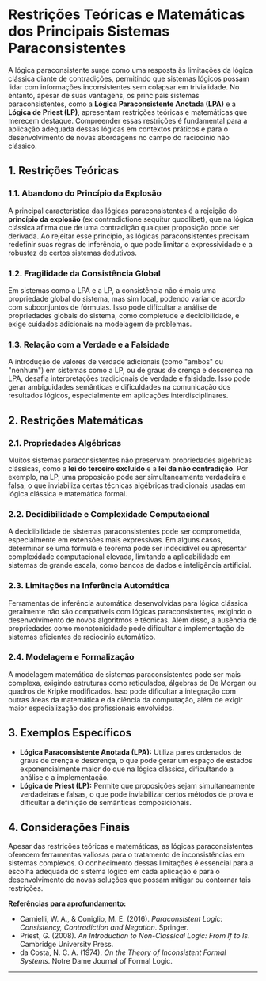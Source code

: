 
# Restrições Teóricas e Matemáticas dos Principais Sistemas Paraconsistentes

A lógica paraconsistente surge como uma resposta às limitações da lógica clássica diante de contradições, permitindo que sistemas lógicos possam lidar com informações inconsistentes sem colapsar em trivialidade. No entanto, apesar de suas vantagens, os principais sistemas paraconsistentes, como a **Lógica Paraconsistente Anotada (LPA)** e a **Lógica de Priest (LP)**, apresentam restrições teóricas e matemáticas que merecem destaque. Compreender essas restrições é fundamental para a aplicação adequada dessas lógicas em contextos práticos e para o desenvolvimento de novas abordagens no campo do raciocínio não clássico.

## 1. Restrições Teóricas

### 1.1. Abandono do Princípio da Explosão

A principal característica das lógicas paraconsistentes é a rejeição do **princípio da explosão** (ex contradictione sequitur quodlibet), que na lógica clássica afirma que de uma contradição qualquer proposição pode ser derivada. Ao rejeitar esse princípio, as lógicas paraconsistentes precisam redefinir suas regras de inferência, o que pode limitar a expressividade e a robustez de certos sistemas dedutivos.

### 1.2. Fragilidade da Consistência Global

Em sistemas como a LPA e a LP, a consistência não é mais uma propriedade global do sistema, mas sim local, podendo variar de acordo com subconjuntos de fórmulas. Isso pode dificultar a análise de propriedades globais do sistema, como completude e decidibilidade, e exige cuidados adicionais na modelagem de problemas.

### 1.3. Relação com a Verdade e a Falsidade

A introdução de valores de verdade adicionais (como "ambos" ou "nenhum") em sistemas como a LP, ou de graus de crença e descrença na LPA, desafia interpretações tradicionais de verdade e falsidade. Isso pode gerar ambiguidades semânticas e dificuldades na comunicação dos resultados lógicos, especialmente em aplicações interdisciplinares.

## 2. Restrições Matemáticas

### 2.1. Propriedades Algébricas

Muitos sistemas paraconsistentes não preservam propriedades algébricas clássicas, como a **lei do terceiro excluído** e a **lei da não contradição**. Por exemplo, na LP, uma proposição pode ser simultaneamente verdadeira e falsa, o que inviabiliza certas técnicas algébricas tradicionais usadas em lógica clássica e matemática formal.

### 2.2. Decidibilidade e Complexidade Computacional

A decidibilidade de sistemas paraconsistentes pode ser comprometida, especialmente em extensões mais expressivas. Em alguns casos, determinar se uma fórmula é teorema pode ser indecidível ou apresentar complexidade computacional elevada, limitando a aplicabilidade em sistemas de grande escala, como bancos de dados e inteligência artificial.

### 2.3. Limitações na Inferência Automática

Ferramentas de inferência automática desenvolvidas para lógica clássica geralmente não são compatíveis com lógicas paraconsistentes, exigindo o desenvolvimento de novos algoritmos e técnicas. Além disso, a ausência de propriedades como monotonicidade pode dificultar a implementação de sistemas eficientes de raciocínio automático.

### 2.4. Modelagem e Formalização

A modelagem matemática de sistemas paraconsistentes pode ser mais complexa, exigindo estruturas como reticulados, álgebras de De Morgan ou quadros de Kripke modificados. Isso pode dificultar a integração com outras áreas da matemática e da ciência da computação, além de exigir maior especialização dos profissionais envolvidos.

## 3. Exemplos Específicos

- **Lógica Paraconsistente Anotada (LPA):** Utiliza pares ordenados de graus de crença e descrença, o que pode gerar um espaço de estados exponencialmente maior do que na lógica clássica, dificultando a análise e a implementação.
- **Lógica de Priest (LP):** Permite que proposições sejam simultaneamente verdadeiras e falsas, o que pode inviabilizar certos métodos de prova e dificultar a definição de semânticas composicionais.

## 4. Considerações Finais

Apesar das restrições teóricas e matemáticas, as lógicas paraconsistentes oferecem ferramentas valiosas para o tratamento de inconsistências em sistemas complexos. O conhecimento dessas limitações é essencial para a escolha adequada do sistema lógico em cada aplicação e para o desenvolvimento de novas soluções que possam mitigar ou contornar tais restrições.

**Referências para aprofundamento:**
- Carnielli, W. A., & Coniglio, M. E. (2016). *Paraconsistent Logic: Consistency, Contradiction and Negation*. Springer.
- Priest, G. (2008). *An Introduction to Non-Classical Logic: From If to Is*. Cambridge University Press.
- da Costa, N. C. A. (1974). *On the Theory of Inconsistent Formal Systems*. Notre Dame Journal of Formal Logic.

---
```